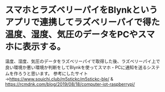 # スマホとラズベリーパイをBlynkというアプリで連携してラズベリーパイで得た温度、湿度、気圧のデータをPCやスマホに表示する。
温度、湿度、気圧のデータをラズベリーパイで取得した後、ラズベリーパイ上で良い環境か悪い環境か判断をしてBlynkを使ってスマホ・PCに通知を送るシステムを作ろうと思います。
参考にしたサイト→https://www.souichi.club/m5stickc/m5stickc-ble/ & https://rcmdnk.com/blog/2019/08/18/computer-iot-raspberrypi/
